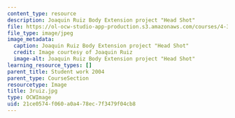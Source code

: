 ```yaml
---
content_type: resource
description: Joaquin Ruiz Body Extension project "Head Shot"
file: https://ol-ocw-studio-app-production.s3.amazonaws.com/courses/4-301-introduction-to-the-visual-arts-spring-2007/21ce0574f060a0a478ec7f3479f04cb8_3ruiz.jpg
file_type: image/jpeg
image_metadata:
  caption: Joaquin Ruiz Body Extension project "Head Shot"
  credit: Image courtesy of Joaquin Ruiz
  image-alt: Joaquin Ruiz Body Extension project "Head Shot"
learning_resource_types: []
parent_title: Student work 2004
parent_type: CourseSection
resourcetype: Image
title: 3ruiz.jpg
type: OCWImage
uid: 21ce0574-f060-a0a4-78ec-7f3479f04cb8
---
```


